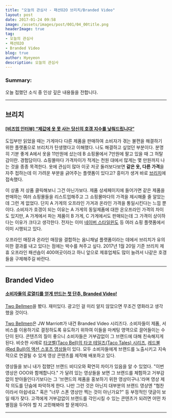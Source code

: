 ```yaml
---
title: "오늘의 관심사 - 패션O2O 브리치/Branded Video"
layout: post
date: 2017-01-24 09:58
image: /assets/images/post/001/04_00title.png
headerImage: true
tag:
- 오늘의 관심사
- 패션O2O
- Branded Video
blog: true
author: Hyeyeon
description: 오늘의 관심사
---
```


### Summary:

오늘 접했던 소식 중 인상 깊은 내용들을 전합니다.

---

## 브리치

#### [[비즈업 인터뷰] “제값에 옷 못 사는 당신의 호갱 지수를 낮춰드립니다”](http://www.demoday.co.kr/blog/291)

도입부만 읽었을 때는 가게마다 다른 제품을 판매하여 소비자가 겪는 불편을 해결하기 위한 플랫폼으로 브리치가 탄생했다고 이해했다. 나도 해결하고 싶었던 부분이다. 분명히 기분 좋게 A에서 옷을 11만원에 샀는데 B 쇼핑몰에서 7만원에 팔고 있을 때 그 허탈감이란. 경험담이다. 쇼핑몰마다 가격차이가 적게는 천원 대에서 많게는 몇 만원까지 나는 것을 종종 목격한다. 옷에 관심이 많아 이곳 저곳 둘러보다보면 **같은 옷, 다른 가격**을 자주 접하는데 이 가려운 부분을 긁어주는 플랫폼이 있다고? 흥미가 생겨 바로 [브리치](http://brich.co.kr/main/index)에 접속했다.

이 상품 저 상품 클릭해보니 그건 아닌가보다. 제품 상세페이지에 들어가면 같은 제품을 판매하는 여러 쇼핑몰들을 리스트업해주고 그 쇼핑몰마다의 가격을 제시해줄 줄 알았는데 그런 게 없었다. 단지 A 가게의 오프라인 가겨과 온라인 가격을 통일시킨다는 느낌 뿐이다. 소비자가 호갱이 되는 이유는 A 가게의 동일제품에 대한 온오프라인 가격의 차이도 있지만, A 가게에서 파는 제품이 B 가게, C 가게에서도 판매되는데 그 가격이 상이하다는 이유가 크다고 생각한다. 전자는 이미 [네이버 스타일윈도](http://swindow.naver.com/style/home) 등 여러 쇼핑 플랫폼에서 이미 시행되고 있다.

오프라인 매장과 온라인 매장을 결합하는 옴니채널 플랫폼이라는 데에서 브리치가 유의미한 결과를 내고 있다는 점에는 박수를 쳐주고 싶다. 2017년 1월 20일 기준 브리치 제휴 오프라인 패션숍이 400여곳이라고 하니 앞으로 제휴업체도 많이 늘려서 나같은 호갱들을 구제해주길 바란다.

---

## Branded Video

#### [소비자들의 로열티를 얻게 만드는 첫 단추, Branded Video!](http://verticalplatform.kr/archives/8538)

[Two Bellmen](https://www.youtube.com/channel/UCNs4ZSULeve-iGEFthwAfAQ)을 봤다. 재미있다. 광고인 걸 미리 알지 않았으면 무조건 영화라고 생각했을 것이다.

[Two Bellmen](https://www.youtube.com/channel/UCNs4ZSULeve-iGEFthwAfAQ)은 JW Marriott가 내건 Branded Video 시리즈다. 소비자들이 제품, 서비스를 이용하기로 결정하도록 유도하기 위하여 이들을 마케팅 영역으로 끌어들이는 수단이 된다. 콘텐츠의 질이 좋으니 소비자들은 거부감없이 그 브랜드에 대해 친숙해지게 된다. 비슷한 사례로 [타코벨(Taco Bell)의 타코 테일즈(Taco Tales) 시리즈](https://www.youtube.com/channel/UCGAWuGsaWysuMHbj0w2-Ffw), [레드불(Red Bull)의 액션 스포츠 영상들](https://www.youtube.com/user/redbull)이 있다. 모두 소비자들에게 브랜드를 노출시키고 지속적으로 연결될 수 있게 영상 콘텐츠를 제작해 배포하고 있다.

영상들을 보니 내가 접했던 브랜드 비디오와 확연히 차이가 있음을 알 수 있었다. "이번 영상은 OOO와 함께합니다." 가 달려 있는 영상들을 보면 그 브랜드를 체험하고 거부감없이 받아들인다기보다는 그 '브랜드의 제품을 홍보하기 위한 영상이구나.'라며 영상 제작 의도를 단숨에 파악하게 한다. 나만 그런 것은 아닌지 대부분의 브랜드 영상엔 "협찬이라서 아쉽네요." 혹은 "너무 스폰 영상만 찍는 것이 아닌가요?" 등 부정적인 댓글이 보일 때가 잦다. 고객에게 거부감없이 브랜드를 각인시킬 수 있는 콘텐츠가 되려면 어떤 차별점을 두어야 할 지 고민해봐야 할 문제이다.


---
